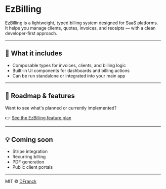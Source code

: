 # EzBilling

EzBilling is a lightweight, typed billing system designed for SaaS platforms.  
It helps you manage clients, quotes, invoices, and receipts — with a clean developer-first approach.

---

## 🧩 What it includes

- Composable types for invoices, clients, and billing logic
- Built-in UI components for dashboards and billing actions
- Can be run standalone or integrated into your main app

---

## 📌 Roadmap & features

Want to see what's planned or currently implemented?

👉 [See the EzBilling feature plan](../../../../../../../../../docs/billing-plan.md)

---

## 💡 Coming soon

- Stripe integration
- Recurring billing
- PDF generation
- Public client portals

---

MIT © [DFranck](https://github.com/DFranck)
